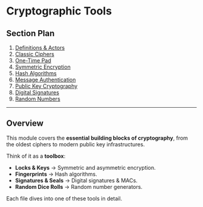 # Cryptographic Tools

## Section Plan
1. [Definitions & Actors](01-definitions.md)
2. [Classic Ciphers](02-classic-ciphers.md)
3. [One-Time Pad](03-one-time-pad.md)
4. [Symmetric Encryption](04-symmetric-encryption.md)
5. [Hash Algorithms](05-hash-algorithms.md)
6. [Message Authentication](06-message-authentication.md)
7. [Public Key Cryptography](07-public-key-cryptography.md)
8. [Digital Signatures](08-digital-signatures.md)
9. [Random Numbers](09-random-numbers.md)

---

## Overview
This module covers the **essential building blocks of cryptography**, from the oldest ciphers to modern public key infrastructures.  

Think of it as a **toolbox**:
- **Locks & Keys** → Symmetric and asymmetric encryption.  
- **Fingerprints** → Hash algorithms.  
- **Signatures & Seals** → Digital signatures & MACs.  
- **Random Dice Rolls** → Random number generators.  

Each file dives into one of these tools in detail.
